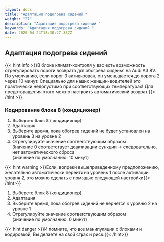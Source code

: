```yaml
---
layout: docs
title: "Адаптация подогрева сидений "
weight: "27"
description: "Адаптация подогрева сидений "
keywords: "Адаптация подогрева сидений "
date: 2020-04-24T18:30:27.337Z
---
```

## Адаптация подогрева сидений 

{{< hint info >}}В блоке климат-контроля у вас есть возможность отрегулировать пороги возврата для обогрева сиденья на Audi A3 8V. По умолчанию, если порог 3 активирован, он уменьшается до порога 2 через 10 минут. Специально для наших женщин-водителей это практически недопустимо при соответствующих температурах! Для предотвращения этого можно настроить автоматический возврат.{{< /hint >}}

### **Кодирование блока 8 (кондиционер)**

1. Выберете блок 8 (кондиционер)
2. Адаптация
3. Выберите время, пока обогрев сидений не будет установлен на уровень 3 на уровне 2
4. Отрегулируйте значение соответствующим образом\
   Значение 0 соответствует деактивации функции -> следовательно, нет  автоматического сброса\
   (значение по умолчанию: 10 минут)

{{< hint warning >}}Если, вопреки вышеприведенному предположению, желательно автоматически перейти на уровень 1 после активации уровня 2, это можно сделать с помощью следующей настройки{{< /hint>}}

1. Выберете блок 8 (кондиционер)
2. Адаптация
3. Выберите время, пока обогрев сидений не вернется к уровню 2 на уровне 1
4. Отрегулируйте значение соответствующим образом\
   (значение по умолчанию: 0 минут)


{{< hint danger >}}И помните, что все манипуляции с блоками и кодировкой, Вы делаете на свой страх и риск.{{< /hint>}}